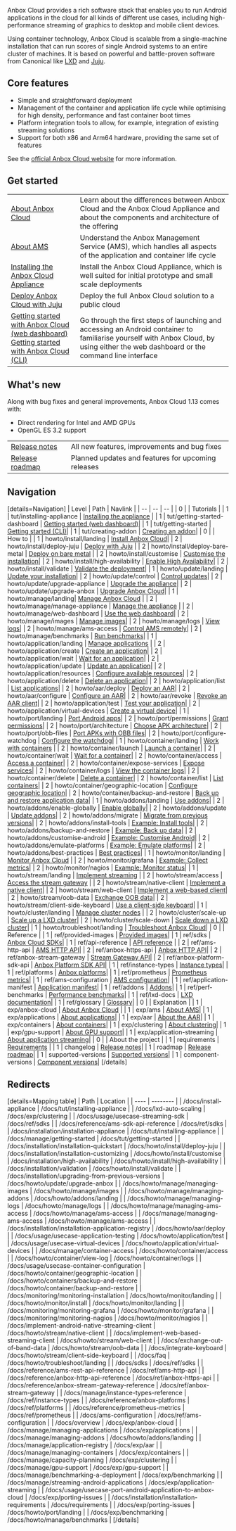 Anbox Cloud provides a rich software stack that enables you to run Android applications in the cloud for all kinds of different use cases, including high-performance streaming of graphics to desktop and mobile client devices.

Using container technology, Anbox Cloud is scalable from a single-machine installation that can run scores of single Android systems to an entire cluster of machines. It is based on powerful and battle-proven software from Canonical like [LXD](https://linuxcontainers.org/) and [Juju](https://jujucharms.com/).

## Core features

* Simple and straightforward deployment
* Management of the container and application life cycle while optimising for high density, performance and fast container boot times
* Platform integration tools to allow, for example, integration of existing streaming solutions
* Support for both x86 and Arm64 hardware, providing the same set of features

See the [official Anbox Cloud website](https://anbox-cloud.io/) for more information.

## Get started

|  |  |
|--|--|
| [About Anbox Cloud](https://discourse.ubuntu.com/t/anbox-cloud-overview/17802) | Learn about the differences between Anbox Cloud and the Anbox Cloud Appliance and about the components and architecture of the offering |
| [About AMS](https://discourse.ubuntu.com/t/about-ams/24321) | Understand the Anbox Management Service (AMS), which handles all aspects of the application and container life cycle |
| [Installing the Anbox Cloud Appliance](https://discourse.ubuntu.com/t/install-appliance/22681) | Install the Anbox Cloud Appliance, which is well suited for initial prototype and small scale deployments |
| [Deploy Anbox Cloud with Juju](https://discourse.ubuntu.com/t/install-with-juju/17744) | Deploy the full Anbox Cloud solution to a public cloud |
| [Getting started with Anbox Cloud (web dashboard)](https://discourse.ubuntu.com/t/getting-started-with-anbox-cloud-web-dashboard/24958)<br>[Getting started with Anbox Cloud (CLI)](https://discourse.ubuntu.com/t/getting-started/17756) | Go through the first steps of launching and accessing an Android container to familiarise yourself with Anbox Cloud, by using either the web dashboard or the command line interface |


## What's new

Along with bug fixes and general improvements, Anbox Cloud 1.13 comes with:

* Direct rendering for Intel and AMD GPUs
* OpenGL ES 3.2 support

|  |  |
|--|--|
| [Release notes](https://discourse.ubuntu.com/t/release-notes/17842) | All new features, improvements and bug fixes |
| [Release roadmap](https://discourse.ubuntu.com/t/release-roadmap/19359) | Planned updates and features for upcoming releases |

## Navigation

[details=Navigation]
| Level | Path | Navlink |
| -- | -- | -- |
| 0 | | Tutorials |
| 1 | tut/installing-appliance | [Installing the appliance](https://discourse.ubuntu.com/t/install-appliance/22681) |
| 1 | tut/getting-started-dashboard | [Getting started (web dashboard)](https://discourse.ubuntu.com/t/getting-started-with-anbox-cloud-web-dashboard/24958)|
| 1 | tut/getting-started | [Getting started (CLI)](https://discourse.ubuntu.com/t/getting-started/17756)|
| 1 | tut/creating-addon | [Creating an addon](https://discourse.ubuntu.com/t/creating-an-addon/25284)|
| 0 | | How to |
| 1 | howto/install/landing | [Install Anbox Cloud](https://discourse.ubuntu.com/t/install-anbox-cloud/24336)|
| 2 | howto/install/deploy-juju | [Deploy with Juju](https://discourse.ubuntu.com/t/install-with-juju/17744) |
| 2 | howto/install/deploy-bare-metal | [Deploy on bare metal](https://discourse.ubuntu.com/t/deploy-anbox-cloud-on-bare-metal/26378) |
| 2 | howto/install/customise | [Customise the installation](https://discourse.ubuntu.com/t/installation-customizing/17747)|
| 2 | howto/install/high-availability | [Enable High Availability](https://discourse.ubuntu.com/t/high-availability/17754)|
| 2 | howto/install/validate | [Validate the deployment](https://discourse.ubuntu.com/t/validation/20329)|
| 1 | howto/update/landing | [Update your installation](https://discourse.ubuntu.com/t/update-your-installation/24331)|
| 2 | howto/update/control | [Control updates](https://discourse.ubuntu.com/t/control-updates/24959)|
| 2 | howto/update/upgrade-appliance | [Upgrade the appliance](https://discourse.ubuntu.com/t/upgrade-anbox-cloud-appliance/24186)|
| 2 | howto/update/upgrade-anbox | [Upgrade Anbox Cloud](https://discourse.ubuntu.com/t/upgrading-from-previous-versions/17750)|
| 1 | howto/manage/landing| [Manage Anbox Cloud](https://discourse.ubuntu.com/t/manage-anbox-cloud/24337) |
| 2 | howto/manage/manage-appliance | [Manage the appliance](https://discourse.ubuntu.com/t/manage-the-anbox-cloud-appliance/26725) |
| 2 | howto/manage/web-dashboard | [Use the web dashboard](https://discourse.ubuntu.com/t/web-dashboard/20871)|
| 2 | howto/manage/images | [Manage images](https://discourse.ubuntu.com/t/managing-images/17758)|
| 2 | howto/manage/logs | [View logs](https://discourse.ubuntu.com/t/managing-logs/17771)|
| 2 | howto/manage/ams-access | [Control AMS remotely](https://discourse.ubuntu.com/t/managing-ams-access/17774)|
| 2 | howto/manage/benchmarks | [Run benchmarks](https://discourse.ubuntu.com/t/benchmarking-a-deployment/17770)|
| 1 | howto/application/landing | [Manage applications](https://discourse.ubuntu.com/t/manage-applications/24333) |
| 2 | howto/application/create | [Create an application](https://discourse.ubuntu.com/t/create-an-application/24198)|
| 2 | howto/application/wait | [Wait for an application](https://discourse.ubuntu.com/t/wait-for-an-application/24202)|
| 2 | howto/application/update | [Update an application](https://discourse.ubuntu.com/t/update-an-application/24201)|
| 2 | howto/application/resources | [Configure available resources](https://discourse.ubuntu.com/t/configure-available-resources/24960)|
| 2 | howto/application/delete | [Delete an application](https://discourse.ubuntu.com/t/delete-an-application/24199)|
| 2 | howto/application/list | [List applications](https://discourse.ubuntu.com/t/list-applications/24200)|
| 2 | howto/aar/deploy | [Deploy an AAR](https://discourse.ubuntu.com/t/installation-application-registry/17749)|
| 2 | howto/aar/configure | [Configure an AAR](https://discourse.ubuntu.com/t/configure-an-aar/24319)|
| 2 | howto/aar/revoke | [Revoke an AAR client](https://discourse.ubuntu.com/t/revoke-an-aar-client/24320)|
| 2 | howto/application/test | [Test your application](https://discourse.ubuntu.com/t/usecase-application-testing/17775)|
| 2 | howto/application/virtual-devices | [Create a virtual device](https://discourse.ubuntu.com/t/virtual-devices/19069)|
| 1 | howto/port/landing | [Port Android apps](https://discourse.ubuntu.com/t/port-android-apps/17776)|
| 2 | howto/port/permissions | [Grant permissions](https://discourse.ubuntu.com/t/grant-runtime-permissions/26054)|
| 2 | howto/port/architecture | [Choose APK architecture](https://discourse.ubuntu.com/t/choose-apk-architecture/26055)|
| 2 | howto/port/obb-files | [Port APKs with OBB files](https://discourse.ubuntu.com/t/port-apks-with-obb-files/26056)|
| 2 | howto/port/configure-watchdog | [Configure the watchdog](https://discourse.ubuntu.com/t/configure-the-watchdog/26057)|
| 1 | howto/container/landing | [Work with containers](https://discourse.ubuntu.com/t/work-with-containers/24335) |
| 2 | howto/container/launch | [Launch a container](https://discourse.ubuntu.com/t/launch-a-container/24327)|
| 2 | howto/container/wait | [Wait for a container](https://discourse.ubuntu.com/t/wait-for-a-container/24330)|
| 2 | howto/container/access | [Access a container](https://discourse.ubuntu.com/t/container-access/17772)|
| 2 | howto/container/expose-services | [Expose services](https://discourse.ubuntu.com/t/expose-services-on-a-container/24326)|
| 2 | howto/container/logs | [View the container logs](https://discourse.ubuntu.com/t/view-the-container-logs/24329)|
| 2 | howto/container/delete | [Delete a container](https://discourse.ubuntu.com/t/delete-a-container/24325)|
| 2 | howto/container/list | [List containers](https://discourse.ubuntu.com/t/list-containers/24328)|
| 2 | howto/container/geographic-location | [Configure geographic location](https://discourse.ubuntu.com/t/usecase-container-configuration/17782)|
| 2 | howto/container/backup-and-restore | [Back up and restore application data](https://discourse.ubuntu.com/t/back-up-and-restore-application-data/24183)|
| 1 | howto/addons/landing | [Use addons](https://discourse.ubuntu.com/t/managing-addons/17759)|
| 2 | howto/addons/enable-globally | [Enable globally](https://discourse.ubuntu.com/t/enable-an-addon-globally/25285)|
| 2 | howto/addons/update | [Update addons](https://discourse.ubuntu.com/t/update-addons/25286)|
| 2 | howto/addons/migrate | [Migrate from previous versions](https://discourse.ubuntu.com/t/migrate-from-previous-addon-versions/25287)|
| 2 | howto/addons/install-tools | [Example: Install tools](https://discourse.ubuntu.com/t/example-install-tools/25288)|
| 2 | howto/addons/backup-and-restore | [Example: Back up data](https://discourse.ubuntu.com/t/example-back-up-data/25289)|
| 2 | howto/addons/customise-android | [Example: Customise Android](https://discourse.ubuntu.com/t/example-customise-android/25290)|
| 2 | howto/addons/emulate-platforms | [Example: Emulate platforms](https://discourse.ubuntu.com/t/example-emulate-platforms/25291)|
| 2 | howto/addons/best-practices | [Best practices](https://discourse.ubuntu.com/t/best-practices-for-addons/25292)|
| 1 | howto/monitor/landing | [Monitor Anbox Cloud](https://discourse.ubuntu.com/t/monitor-anbox-cloud/24338) |
| 2 | howto/monitor/grafana | [Example: Collect metrics](https://discourse.ubuntu.com/t/monitoring-grafana/17787)|
| 2 | howto/monitor/nagios | [Example: Monitor status](https://discourse.ubuntu.com/t/monitoring-nagios/17788)|
| 1 | howto/stream/landing | [Implement streaming](https://discourse.ubuntu.com/t/implement-streaming/24332) |
| 2 | howto/stream/access | [Access the stream gateway](https://discourse.ubuntu.com/t/managing-stream-gateway-access/17784) |
| 2 | howto/stream/native-client | [Implement a native client](https://discourse.ubuntu.com/t/implement-android-native-streaming-client/21833)|
| 2 | howto/stream/web-client | [Implement a web-based client](https://discourse.ubuntu.com/t/implement-web-based-streaming-client/21835)|
| 2 | howto/stream/oob-data | [Exchange OOB data](https://discourse.ubuntu.com/t/exchange-out-of-band-data/21834)|
| 2 | howto/stream/client-side-keyboard | [Use a client-side keyboard](https://discourse.ubuntu.com/t/integrate-a-client-side-virtual-keyboard/23643)|
| 1 | howto/cluster/landing | [Manage cluster nodes](https://discourse.ubuntu.com/t/manage-cluster-nodes/24334) |
| 2 | howto/cluster/scale-up | [Scale up a LXD cluster](https://discourse.ubuntu.com/t/scale-up-a-lxd-cluster/24322)|
| 2 | howto/cluster/scale-down | [Scale down a LXD cluster](https://discourse.ubuntu.com/t/scale-down-a-lxd-cluster/24323)|
| 1 | howto/troubleshoot/landing | [Troubleshoot Anbox Cloud](https://discourse.ubuntu.com/t/anbox-cloud-faq/17837)|
| 0 | | Reference |
| 1 | ref/provided-images | [Provided images](https://discourse.ubuntu.com/t/provided-images/24185)|
| 1 | ref/sdks | [Anbox Cloud SDKs](https://discourse.ubuntu.com/t/anbox-cloud-sdks/17844)|
| 1 | ref/api-reference | [API reference](https://discourse.ubuntu.com/t/api-reference/24339) |
| 2 | ref/ams-http-api | [AMS HTTP API](https://discourse.ubuntu.com/t/ams-rest-api-reference/17801)|
| 2 | ref/anbox-https-api | [Anbox HTTP API](https://discourse.ubuntu.com/t/anbox-http-api-reference/17819)|
| 2 | ref/anbox-stream-gateway | [Stream Gateway API](https://anbox-cloud.github.io/1.10/anbox-stream-gateway/index.html)|
| 2 | ref/anbox-platform-sdk-api | [Anbox Platform SDK API](https://anbox-cloud.github.io/1.10/anbox-platform-sdk/index.html)|
| 1 | ref/instance-types | [Instance types](https://discourse.ubuntu.com/t/instance-types-reference/17764)|
| 1 | ref/platforms | [Anbox platforms](https://discourse.ubuntu.com/t/anbox-platforms/18733)|
| 1 | ref/prometheus | [Prometheus metrics](https://discourse.ubuntu.com/t/prometheus-metrics/19521)|
| 1 | ref/ams-configuration | [AMS configuration](https://discourse.ubuntu.com/t/ams-configuration/20872)|
| 1 | ref/application-manifest | [Application manifest](https://discourse.ubuntu.com/t/application-manifest/24197)|
| 1 | ref/addons | [Addons](https://discourse.ubuntu.com/t/addons/25293)|
| 1 | ref/perf-benchmarks | [Performance benchmarks](https://discourse.ubuntu.com/t/performance-benchmarks/24709)|
| 1 | ref/lxd-docs | [LXD documentation](https://linuxcontainers.org/lxd/docs/master/index)|
| 1 | ref/glossary | [Glossary](https://discourse.ubuntu.com/t/glossary/26204)|
| 0 | | Explanation |
| 1 | exp/anbox-cloud | [About Anbox Cloud](https://discourse.ubuntu.com/t/anbox-cloud-overview/17802) |
| 1 | exp/ams | [About AMS](https://discourse.ubuntu.com/t/about-ams/24321)|
| 1 | exp/applications | [About applications](https://discourse.ubuntu.com/t/managing-applications/17760)|
| 1 | exp/aar | [About the AAR](https://discourse.ubuntu.com/t/application-registry/17761)|
| 1 | exp/containers | [About containers](https://discourse.ubuntu.com/t/managing-containers/17763)|
| 1 | exp/clustering | [About clustering](https://discourse.ubuntu.com/t/capacity-planning/17765)|
| 1 | exp/gpu-support | [About GPU support](https://discourse.ubuntu.com/t/gpu-support/17768)|
| 1 | exp/application-streaming | [About application streaming](https://discourse.ubuntu.com/t/streaming-android-applications/17769)|
| 0 | | About the project |
| 1 | requirements | [Requirements](https://discourse.ubuntu.com/t/installation-requirements/17734) |
| 1 | changelog | [Release notes](https://discourse.ubuntu.com/t/release-notes/17842)|
| 1 | roadmap | [Release roadmap](https://discourse.ubuntu.com/t/release-roadmap/19359)|
| 1 | supported-versions | [Supported versions](https://discourse.ubuntu.com/t/supported-versions/21046)|
| 1 | component-versions | [Component versions](https://discourse.ubuntu.com/t/component-versions/21413)|
[/details]

## Redirects

[details=Mapping table]
| Path | Location |
| ---- | -------- |
| /docs/install-appliance | /docs/tut/installing-appliance |
| /docs/lxd-auto-scaling | /docs/exp/clustering |
| /docs/usage/usecase-streaming-sdk | /docs/ref/sdks |
| /docs/reference/ams-sdk-api-reference | /docs/ref/sdks |
| /docs/installation/installation-appliance | /docs/tut/installing-appliance |
| /docs/manage/getting-started | /docs/tut/getting-started |
| /docs/installation/installation-quickstart | /docs/howto/install/deploy-juju |
| /docs/installation/installation-customizing | /docs/howto/install/customise |
| /docs/installation/high-availability | /docs/howto/install/high-availability |
| /docs/installation/validation | /docs/howto/install/validate |
| /docs/installation/upgrading-from-previous-versions | /docs/howto/update/upgrade-anbox |
| /docs/howto/manage/managing-images | /docs/howto/manage/images |
| /docs/howto/manage/managing-addons | /docs/howto/addons/landing |
| /docs/howto/manage/managing-logs | /docs/howto/manage/logs |
| /docs/howto/manage/managing-ams-access | /docs/howto/manage/ams-access |
| /docs/manage/managing-ams-access | /docs/howto/manage/ams-access |
| /docs/installation/installation-application-registry | /docs/howto/aar/deploy |
| /docs/usage/usecase-application-testing | /docs/howto/application/test |
| /docs/usage/usecase-virtual-devices | /docs/howto/application/virtual-devices |
| /docs/manage/container-access | /docs/howto/container/access |
| /docs/howto/container/view-log | /docs/howto/container/logs |
| /docs/usage/usecase-container-configuration | /docs/howto/container/geographic-location |
| /docs/howto/containers/backup-and-restore | /docs/howto/container/backup-and-restore |
| /docs/monitoring/monitoring-installation | /docs/howto/monitor/landing |
| /docs/howto/monitor/install | /docs/howto/monitor/landing |
| /docs/monitoring/monitoring-grafana | /docs/howto/monitor/grafana |
| /docs/monitoring/monitoring-nagios | /docs/howto/monitor/nagios |
| /docs/implement-android-native-streaming-client | /docs/howto/stream/native-client |
| /docs/implement-web-based-streaming-client | /docs/howto/stream/web-client |
| /docs/exchange-out-of-band-data | /docs/howto/stream/oob-data |
| /docs/integrate-keyboard | /docs/howto/stream/client-side-keyboard |
| /docs/faq | /docs/howto/troubleshoot/landing |
| /docs/sdks | /docs/ref/sdks |
| /docs/reference/ams-rest-api-reference | /docs/ref/ams-http-api |
| /docs/reference/anbox-http-api-reference | /docs/ref/anbox-https-api |
| /docs/reference/anbox-stream-gateway-reference | /docs/ref/anbox-stream-gateway |
| /docs/manage/instance-types-reference | /docs/ref/instance-types |
| /docs/reference/anbox-platforms | /docs/ref/platforms |
| /docs/reference/prometheus-metrics | /docs/ref/prometheus |
| /docs/ams-configuration | /docs/ref/ams-configuration |
| /docs/overview | /docs/exp/anbox-cloud |
| /docs/manage/managing-applications | /docs/exp/applications |
| /docs/manage/managing-addons | /docs/howto/addons/landing |
| /docs/manage/application-registry | /docs/exp/aar |
| /docs/manage/managing-containers | /docs/exp/containers |
| /docs/manage/capacity-planning | /docs/exp/clustering |
| /docs/manage/gpu-support | /docs/exp/gpu-support |
| /docs/manage/benchmarking-a-deployment | /docs/exp/benchmarking |
| /docs/manage/streaming-android-applications | /docs/exp/application-streaming |
| /docs/usage/usecase-port-android-application-to-anbox-cloud | /docs/exp/porting-issues |
| /docs/installation/installation-requirements | /docs/requirements |
| /docs/exp/porting-issues | /docs/howto/port/landing |
| /docs/exp/benchmarking | /docs/howto/manage/benchmarks |
[/details]
